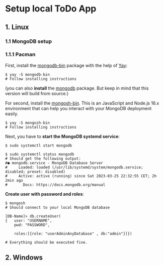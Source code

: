 # Setup local ToDo App

## 1. Linux
### 1.1 MongoDB setup
### 1.1.1 Pacman
First, install the [mongodb-bin](https://aur.archlinux.org/packages/mongodb-bin) package with the help of [Yay](https://github.com/Jguer/yay):
```shell
$ yay -S mongodb-bin
# Follow installing instructions
```

(you can also **install** the [mongodb](https://aur.archlinux.org/packages/mongodb-bin) package. But keep in mind that this version
will build from source.)

For second, install the [mongosh-bin](https://aur.archlinux.org/packages/mongosh-bin).
This is an JavaScript and Node.js 16.x environment that can help you interact with your MongoDB deployment easily.

```shell
$ yay -S mongosh-bin
# Follow installing instructions
```

Next, you have to **start the MongoDB systemd service**:
```shell
$ sudo systemctl start mongodb

$ sudo systemctl status mongodb
# Should get the following output:
#● mongodb.service - MongoDB Database Server
#     Loaded: loaded (/usr/lib/systemd/system/mongodb.service; disabled; preset: disabled)
#     Active: active (running) since Sat 2023-03-25 22:32:55 CET; 2h 2min ago
#       Docs: https://docs.mongodb.org/manual
```

**Create user with password and roles**:
```shell
$ mongosh
# Should connect to your local MongoDB database

[DB-Name]> db.createUser(
{	user: "USERNAME",
	pwd: "PASSWORD",

	roles:[{role: "userAdminAnyDatabase" , db:"admin"}]})
	
# Everything should be executed fine.
```

## 2. Windows